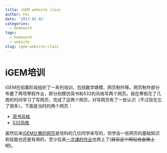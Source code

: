 ```yaml
---
title: iGEM website class
author: Fei
date: '2017-02-01'
categories:
  - Homework
tags:
  - homework
  - website
slug: igem-website-class
---
```


# iGEM培训

iGEM在招募阶段组织了一系列培训，包括数学建模、网页制作等。网页制作部分布置了两项寒假作业，即分别模仿简书和532的风格写两个网页。我在寒假花了几周的时间学习了写网页，完成了这两个网页，对写网页有了一些认识（不过现在忘了很多）。下面是当时的两个网页：

* [简书风格](/html/JQueryBootstrap.html)
* [532风格](/html/532movie.html)

虽然后来[iGEM比赛的网页](http://2017.igem.org/Team:BNU-China)是信科的几位同学来写的，但学会一些网页的基础知识和技能也还是有用的，至少后来[一次课的作业](/html/VR.html)也用上了(~~目前这个网站也会用上吧~~)。

